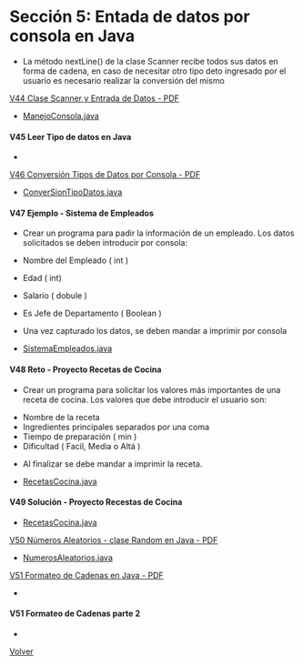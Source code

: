 # Sección 5: Entada de datos por consola en Java
 * La método nextLine() de la clase Scanner recibe todos sus datos en forma de 
cadena, en caso de necesitar otro tipo deto ingresado por el usuario es necesario
realizar la conversión del mismo

[V44 Clase Scanner y Entrada de Datos - PDF](V44_Clase_Scanner_y_Entrada_de_Datos/Docs/04-01-00-ClaseScannerEntradaDatos-UJ.pdf)
 * [ManejoConsola.java](V44_Clase_Scanner_y_Entrada_de_Datos/src/ManejoConsola.java)

#### V45 Leer Tipo de datos en Java
 * [](V45_Leer_Tipo_De_Datos_en_Java/src/LeerTiposDatos.java)

[V46 Conversión Tipos de Datos por Consola - PDF](V46_Conversion_de_Tipos_de_Datos_por_Consola/Docs/04-03-00-ConversionTiposDatosConsola-UJ.pdf)
 * [ConverSionTipoDatos.java](V46_Conversion_de_Tipos_de_Datos_por_Consola/src/ConversionTipoDatos.java)

#### V47 Ejemplo - Sistema de Empleados
 - Crear un programa para padir la información de un empleado. Los datos solicitados
se deben introducir por consola:
 * Nombre del Empleado ( int )
 * Edad ( int)
 * Salario ( dobule )
 * Es Jefe de Departamento ( Boolean )

 * Una vez capturado los datos, se deben mandar a imprimir por consola

 * [SistemaEmpleados.java](V47_Ejemplo_Sistema_de_Empleados/src/SistemaEmpleados.java)

#### V48 Reto - Proyecto Recetas de Cocina
- Crear un programa para solicitar los valores más importantes de una receta de cocina.
    Los valores que debe introducir el usuario son:
 * Nombre de la receta
 * Ingredientes principales separados por una coma
 * Tiempo de preparación ( min )
 * Dificultad ( Facil, Media o Altá )

- Al finalizar se debe mandar a imprimir la receta.

 * [RecetasCocina.java](V48_Reto_Proyecto_Recetas_de_Cocina/src/RecetasCocina.java)

#### V49 Solución - Proyecto Recestas de Cocina
 * [RecetasCocina.java](V49_Solucion_Proyecto_Recetas_de_Cocina/src/RecetasCocina.java)

[V50 Números Aleatorios - clase Random en Java - PDF ](V50_Numeros_Aleatorios_Clase_Random/Docs/04-07-00-NumerosAleatorios-UJ.pdf)
 * [NumerosAleatorios.java](V50_Numeros_Aleatorios_Clase_Random/src/NumerosAleatorios.java)

[V51 Formateo de Cadenas en Java - PDF](V51_Formateo_de_Cadenas_en_Java/Docs/04-08-00-FormatoCadenas-UJ.pdf)
 * [](V51_Formateo_de_Cadenas_en_Java/src/FormateoCadenas.java)

#### V51 Formateo de Cadenas parte 2
 * [](V52_Formateo_de_Cadenas_en_Java_parte_2/src/FormateoCadenas.java)



[Volver](../)
